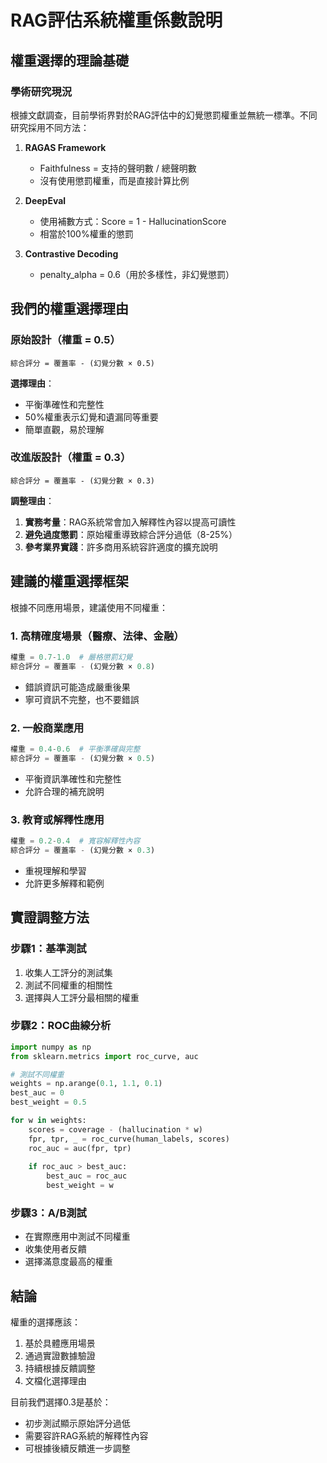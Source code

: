 # RAG評估系統權重係數說明

## 權重選擇的理論基礎

### 學術研究現況
根據文獻調查，目前學術界對於RAG評估中的幻覺懲罰權重並無統一標準。不同研究採用不同方法：

1. **RAGAS Framework**
   - Faithfulness = 支持的聲明數 / 總聲明數
   - 沒有使用懲罰權重，而是直接計算比例

2. **DeepEval**
   - 使用補數方式：Score = 1 - HallucinationScore
   - 相當於100%權重的懲罰

3. **Contrastive Decoding**
   - penalty_alpha = 0.6（用於多樣性，非幻覺懲罰）

## 我們的權重選擇理由

### 原始設計（權重 = 0.5）
```
綜合評分 = 覆蓋率 - (幻覺分數 × 0.5)
```

**選擇理由**：
- 平衡準確性和完整性
- 50%權重表示幻覺和遺漏同等重要
- 簡單直觀，易於理解

### 改進版設計（權重 = 0.3）
```
綜合評分 = 覆蓋率 - (幻覺分數 × 0.3)
```

**調整理由**：
1. **實務考量**：RAG系統常會加入解釋性內容以提高可讀性
2. **避免過度懲罰**：原始權重導致綜合評分過低（8-25%）
3. **參考業界實踐**：許多商用系統容許適度的擴充說明

## 建議的權重選擇框架

根據不同應用場景，建議使用不同權重：

### 1. 高精確度場景（醫療、法律、金融）
```python
權重 = 0.7-1.0  # 嚴格懲罰幻覺
綜合評分 = 覆蓋率 - (幻覺分數 × 0.8)
```
- 錯誤資訊可能造成嚴重後果
- 寧可資訊不完整，也不要錯誤

### 2. 一般商業應用
```python
權重 = 0.4-0.6  # 平衡準確與完整
綜合評分 = 覆蓋率 - (幻覺分數 × 0.5)
```
- 平衡資訊準確性和完整性
- 允許合理的補充說明

### 3. 教育或解釋性應用
```python
權重 = 0.2-0.4  # 寬容解釋性內容
綜合評分 = 覆蓋率 - (幻覺分數 × 0.3)
```
- 重視理解和學習
- 允許更多解釋和範例

## 實證調整方法

### 步驟1：基準測試
1. 收集人工評分的測試集
2. 測試不同權重的相關性
3. 選擇與人工評分最相關的權重

### 步驟2：ROC曲線分析
```python
import numpy as np
from sklearn.metrics import roc_curve, auc

# 測試不同權重
weights = np.arange(0.1, 1.1, 0.1)
best_auc = 0
best_weight = 0.5

for w in weights:
    scores = coverage - (hallucination * w)
    fpr, tpr, _ = roc_curve(human_labels, scores)
    roc_auc = auc(fpr, tpr)
    
    if roc_auc > best_auc:
        best_auc = roc_auc
        best_weight = w
```

### 步驟3：A/B測試
- 在實際應用中測試不同權重
- 收集使用者反饋
- 選擇滿意度最高的權重

## 結論

權重的選擇應該：
1. 基於具體應用場景
2. 通過實證數據驗證
3. 持續根據反饋調整
4. 文檔化選擇理由

目前我們選擇0.3是基於：
- 初步測試顯示原始評分過低
- 需要容許RAG系統的解釋性內容
- 可根據後續反饋進一步調整